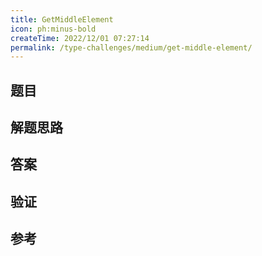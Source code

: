```yaml
---
title: GetMiddleElement
icon: ph:minus-bold
createTime: 2022/12/01 07:27:14
permalink: /type-challenges/medium/get-middle-element/
---
```


## 题目

## 解题思路

## 答案

## 验证

## 参考
